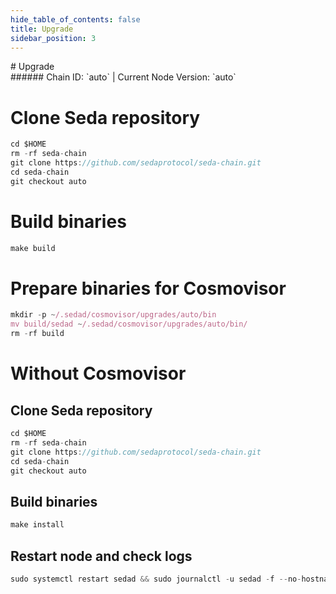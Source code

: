 ```yaml
---
hide_table_of_contents: false
title: Upgrade
sidebar_position: 3
---
```


<div class="h1-with-icon icon-seda">
# Upgrade
</div>
###### Chain ID: `auto` | Current Node Version: `auto`


# Clone Seda repository
```js
cd $HOME
rm -rf seda-chain
git clone https://github.com/sedaprotocol/seda-chain.git
cd seda-chain
git checkout auto
 ```

# Build binaries
```js
make build
 ```

# Prepare binaries for Cosmovisor
```js
mkdir -p ~/.sedad/cosmovisor/upgrades/auto/bin
mv build/sedad ~/.sedad/cosmovisor/upgrades/auto/bin/
rm -rf build
```

# Without Cosmovisor
## Clone Seda repository
```js
cd $HOME
rm -rf seda-chain
git clone https://github.com/sedaprotocol/seda-chain.git
cd seda-chain
git checkout auto
 ```

## Build binaries
```js
make install
 ```

## Restart node and check logs
```js
sudo systemctl restart sedad && sudo journalctl -u sedad -f --no-hostname -o cat
```